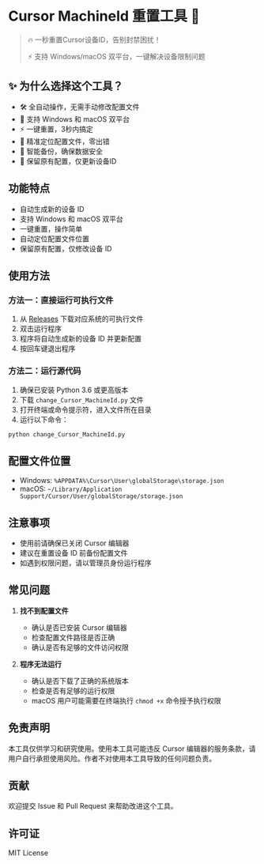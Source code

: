 # Cursor MachineId 重置工具 🚀

> 🔥 一秒重置Cursor设备ID，告别封禁困扰！
> 
> ⚡️ 支持 Windows/macOS 双平台，一键解决设备限制问题

## ✨ 为什么选择这个工具？

- 🛠 全自动操作，无需手动修改配置文件
- 🌈 支持 Windows 和 macOS 双平台
- ⚡️ 一键重置，3秒内搞定
- 🎯 精准定位配置文件，零出错
- 💾 智能备份，确保数据安全
- 🎨 保留原有配置，仅更新设备ID

## 功能特点

- 自动生成新的设备 ID
- 支持 Windows 和 macOS 双平台
- 一键重置，操作简单
- 自动定位配置文件位置
- 保留原有配置，仅修改设备 ID

## 使用方法

### 方法一：直接运行可执行文件

1. 从 [Releases](https://github.com/fdkang/change-cursor-MachineId/releases) 下载对应系统的可执行文件
2. 双击运行程序
3. 程序将自动生成新的设备 ID 并更新配置
4. 按回车键退出程序

### 方法二：运行源代码

1. 确保已安装 Python 3.6 或更高版本
2. 下载 `change_Cursor_MachineId.py` 文件
3. 打开终端或命令提示符，进入文件所在目录
4. 运行以下命令： 

  ```bash
  python change_Cursor_MachineId.py
  ```

  

## 配置文件位置

- Windows: `%APPDATA%\Cursor\User\globalStorage\storage.json`
- macOS: `~/Library/Application Support/Cursor/User/globalStorage/storage.json`

## 注意事项

- 使用前请确保已关闭 Cursor 编辑器
- 建议在重置设备 ID 前备份配置文件
- 如遇到权限问题，请以管理员身份运行程序

## 常见问题

1. **找不到配置文件**
   - 确认是否已安装 Cursor 编辑器
   - 检查配置文件路径是否正确
   - 确认是否有足够的文件访问权限

2. **程序无法运行**
   - 确认是否下载了正确的系统版本
   - 检查是否有足够的运行权限
   - macOS 用户可能需要在终端执行 `chmod +x` 命令授予执行权限

## 免责声明

本工具仅供学习和研究使用。使用本工具可能违反 Cursor 编辑器的服务条款，请用户自行承担使用风险。作者不对使用本工具导致的任何问题负责。

## 贡献

欢迎提交 Issue 和 Pull Request 来帮助改进这个工具。

## 许可证

MIT License
